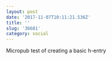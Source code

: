 ```yaml
---
layout: post
date: '2017-11-07T10:11:21.536Z'
title: ''
slug: '36681'
category: social
---
```

Micropub test of creating a basic h-entry
